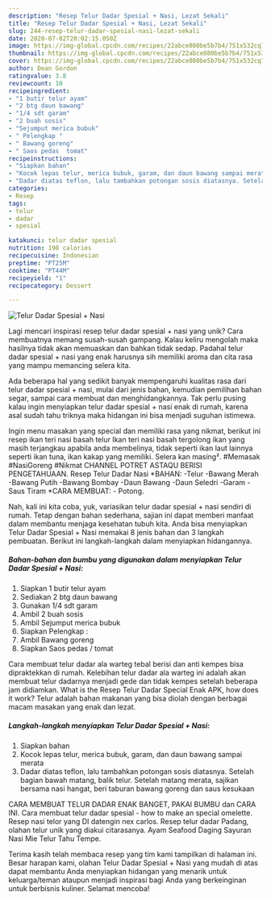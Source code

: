 ```yaml
---
description: "Resep Telur Dadar Spesial + Nasi, Lezat Sekali"
title: "Resep Telur Dadar Spesial + Nasi, Lezat Sekali"
slug: 244-resep-telur-dadar-spesial-nasi-lezat-sekali
date: 2020-07-02T20:02:15.050Z
image: https://img-global.cpcdn.com/recipes/22abce080be5b7b4/751x532cq70/telur-dadar-spesial-nasi-foto-resep-utama.jpg
thumbnail: https://img-global.cpcdn.com/recipes/22abce080be5b7b4/751x532cq70/telur-dadar-spesial-nasi-foto-resep-utama.jpg
cover: https://img-global.cpcdn.com/recipes/22abce080be5b7b4/751x532cq70/telur-dadar-spesial-nasi-foto-resep-utama.jpg
author: Dean Gordon
ratingvalue: 3.8
reviewcount: 10
recipeingredient:
- "1 butir telur ayam"
- "2 btg daun bawang"
- "1/4 sdt garam"
- "2 buah sosis"
- "Sejumput merica bubuk"
- " Pelengkap "
- " Bawang goreng"
- " Saos pedas  tomat"
recipeinstructions:
- "Siapkan bahan"
- "Kocok lepas telur, merica bubuk, garam, dan daun bawang sampai merata"
- "Dadar diatas teflon, lalu tambahkan potongan sosis diatasnya. Setelah bagian bawah matang, balik telur. Setelah matang merata, sajikan bersama nasi hangat, beri taburan bawang goreng dan saus kesukaan"
categories:
- Resep
tags:
- telur
- dadar
- spesial

katakunci: telur dadar spesial 
nutrition: 198 calories
recipecuisine: Indonesian
preptime: "PT25M"
cooktime: "PT44M"
recipeyield: "1"
recipecategory: Dessert

---
```



![Telur Dadar Spesial + Nasi](https://img-global.cpcdn.com/recipes/22abce080be5b7b4/751x532cq70/telur-dadar-spesial-nasi-foto-resep-utama.jpg)

Lagi mencari inspirasi resep telur dadar spesial + nasi yang unik? Cara membuatnya memang susah-susah gampang. Kalau keliru mengolah maka hasilnya tidak akan memuaskan dan bahkan tidak sedap. Padahal telur dadar spesial + nasi yang enak harusnya sih memiliki aroma dan cita rasa yang mampu memancing selera kita.

Ada beberapa hal yang sedikit banyak mempengaruhi kualitas rasa dari telur dadar spesial + nasi, mulai dari jenis bahan, kemudian pemilihan bahan segar, sampai cara membuat dan menghidangkannya. Tak perlu pusing kalau ingin menyiapkan telur dadar spesial + nasi enak di rumah, karena asal sudah tahu triknya maka hidangan ini bisa menjadi suguhan istimewa.

Ingin menu masakan yang special dan memiliki rasa yang nikmat, berikut ini resep ikan teri nasi basah telur Ikan teri nasi basah tergolong ikan yang masih terjangkau apabila anda membelinya, tidak seperti ikan laut lainnya seperti ikan tuna, ikan kakap yang memiliki. Selera kan masing². #Memasak #NasiGoreng #Nikmat CHANNEL POTRET ASTAQU BERISI PENGETAHUAAN. Resep Telur Dadar Nasi *BAHAN: -Telur -Bawang Merah -Bawang Putih -Bawang Bombay -Daun Bawang -Daun Seledri -Garam -Saus Tiram *CARA MEMBUAT: - Potong.


Nah, kali ini kita coba, yuk, variasikan telur dadar spesial + nasi sendiri di rumah. Tetap dengan bahan sederhana, sajian ini dapat memberi manfaat dalam membantu menjaga kesehatan tubuh kita. Anda bisa menyiapkan Telur Dadar Spesial + Nasi memakai 8 jenis bahan dan 3 langkah pembuatan. Berikut ini langkah-langkah dalam menyiapkan hidangannya.

<!--inarticleads1-->

##### Bahan-bahan dan bumbu yang digunakan dalam menyiapkan Telur Dadar Spesial + Nasi:

1. Siapkan 1 butir telur ayam
1. Sediakan 2 btg daun bawang
1. Gunakan 1/4 sdt garam
1. Ambil 2 buah sosis
1. Ambil Sejumput merica bubuk
1. Siapkan  Pelengkap :
1. Ambil  Bawang goreng
1. Siapkan  Saos pedas / tomat


Cara membuat telur dadar ala warteg tebal berisi dan anti kempes bisa dipraktekkan di rumah. Kelebihan telur dadar ala warteg ini adalah akan membuat telur dadarnya menjadi gede dan tidak kempes setelah beberapa jam didiamkan. What is the Resep Telur Dadar Special Enak APK, how does it work? Telur adalah bahan makanan yang bisa diolah dengan berbagai macam masakan yang enak dan lezat. 

<!--inarticleads2-->

##### Langkah-langkah menyiapkan Telur Dadar Spesial + Nasi:

1. Siapkan bahan
1. Kocok lepas telur, merica bubuk, garam, dan daun bawang sampai merata
1. Dadar diatas teflon, lalu tambahkan potongan sosis diatasnya. Setelah bagian bawah matang, balik telur. Setelah matang merata, sajikan bersama nasi hangat, beri taburan bawang goreng dan saus kesukaan


CARA MEMBUAT TELUR DADAR ENAK BANGET, PAKAI BUMBU dan CARA INI. Cara membuat telur dadar spesial - how to make an special omelette. Resep nasi telor yang DI datengin nex carlos. Resep telur dadar Padang, olahan telur unik yang diakui citarasanya. Ayam Seafood Daging Sayuran Nasi Mie Telur Tahu Tempe. 

Terima kasih telah membaca resep yang tim kami tampilkan di halaman ini. Besar harapan kami, olahan Telur Dadar Spesial + Nasi yang mudah di atas dapat membantu Anda menyiapkan hidangan yang menarik untuk keluarga/teman ataupun menjadi inspirasi bagi Anda yang berkeinginan untuk berbisnis kuliner. Selamat mencoba!
